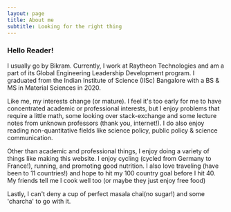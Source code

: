 ```yaml
---
layout: page
title: About me
subtitle: Looking for the right thing
---
```




### Hello Reader!
I usually go by Bikram. Currently, I work at Raytheon Technologies and am a part of its
Global Engineering Leadership Development program.
I graduated from the Indian Institute of Science (IISc) Bangalore with a BS & MS in Material Sciences in 2020.

Like me, my interests change (or mature). 
I feel it's too early for me to have concentrated academic or professional interests, 
but I enjoy problems that require a little math, 
some looking over stack-exchange and some lecture notes from unknown professors 
(thank you, internet!). I do also enjoy reading non-quantitative fields like science 
policy, public policy & science communication.

Other than academic and professional things, 
I enjoy doing a variety of things like making this website. I enjoy cycling (cycled from Germany to France!), running, and promoting good nutrition. I also love traveling (have been to 11 countries!) and hope to hit my 100 country goal before I hit 40. My friends tell me I cook well too (or maybe they just enjoy free food)

Lastly, I can't deny a cup of perfect masala chai(no sugar!) 
and some 'charcha' to go with it.